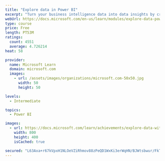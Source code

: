 ```yaml
---
title: "Explore data in Power BI"
excerpt: "Turn your business intelligence data into data insights by creating and configuring Power BI dashboards."
webUrl: https://docs.microsoft.com/en-us/learn/modules/explore-data-power-bi/
type: course
price: Free
length: PT53M
ratings:
  count: 4551
  average: 4.726214
heat: 58

provider:
  name: Microsoft Learn
  domain: microsoft.com
  images:
    - url: /assets/images/organizations/microsoft.com-50x50.jpg
      width: 50
      height: 50

levels:
  - Intermediate

topics:
  - Power BI

images:
  - url: https://docs.microsoft.com/learn/achievements/explore-data-with-power-bi-desktop-social.png
    width: 800
    height: 400
    isCached: true

secured: "L63Axa+r67kVpxH1NLOeVZiRhmov88zPeQD1WxKi3erWqHN/BJWtsbwur/FkTFa5gi2cIbM3L+aptRs+3tGFi3ebKTbfYEX9yYMh1ecZNREVDKLuVDafxB2NAUC4h/EghrIy3Xqi3ym84mvYDbP2YF3Z8Zl9u9TFSBBtvwHM7OK1gv5xDZhp3H4fNYBnrJKCe/XdBWWTJVBPmSwdwZnDkk7jINKBnYeU1/gRKb1+GyQQ7XEuufUnwWt2bdP8GXiff3uutdXOuw8oom3sRGtg7RDos5WqADn590v0/XQztj/m3oFTPOpxcJdjOswfQyk3pjharxoRor52gQJUvbmVTDdAxGHMQ948RXB2LomiNl3irgaTOSGlt1jkA36IP0gYZM3VZoX+x7VyM+YRTJ4Jt6Ld8I95l8fwclC2ughoZjc=;WPkmihuyTHDHlbYxE7f06g=="
---
```


